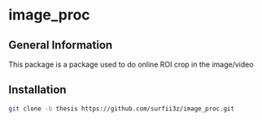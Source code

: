 # image_proc
## General Information
This package is a package used to do online ROI crop in the image/video

## Installation
```bash
git clone -b thesis https://github.com/surfii3z/image_proc.git
```
